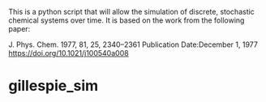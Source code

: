 This is a python script that will allow the simulation of discrete, stochastic chemical systems over time. It is based on the work from the following paper:

J. Phys. Chem. 1977, 81, 25, 2340–2361
Publication Date:December 1, 1977
https://doi.org/10.1021/j100540a008
# gillespie_sim
